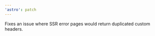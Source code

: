 ```yaml
---
'astro': patch
---
```


Fixes an issue where SSR error pages would return duplicated custom headers.
